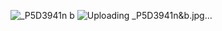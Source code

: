 
![_P5D3941n b](https://github.com/benjrada/benjrada/assets/7596449/935b5aea-1da4-4862-ad58-8407b7ca2cc6)
![Uploading _P5D3941n&b.jpg…]()

